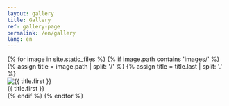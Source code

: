 ```yaml
---
layout: gallery
title: Gallery
ref: gallery-page
permalink: /en/gallery
lang: en
---
```


<div class="grid">
{% for image in site.static_files %}
  {% if image.path contains 'images/' %}
  {% assign title = image.path | split: '/' %}
  {% assign title = title.last | split: '.' %}
  <div class="grid-item">
    <img src="{{ site.baseurl }}{{ image.path }}" alt="{{ title.first }}" title="{{ title.first }}" />
    <div class="title">{{ title.first }}</div>
  </div>
  {% endif %}
{% endfor %}
</div>